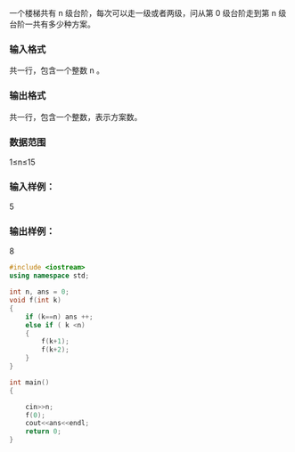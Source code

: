 一个楼梯共有 n
 级台阶，每次可以走一级或者两级，问从第 0
 级台阶走到第 n
 级台阶一共有多少种方案。

### 输入格式
共一行，包含一个整数 n
。

### 输出格式
共一行，包含一个整数，表示方案数。

### 数据范围
1≤n≤15
### 输入样例：
5
### 输出样例：
8

```c++
#include <iostream>
using namespace std;

int n, ans = 0;
void f(int k)
{
    if (k==n) ans ++;
    else if ( k <n)
    {
        f(k+1);
        f(k+2);
    }
}

int main()
{

    cin>>n;
    f(0);
    cout<<ans<<endl;
    return 0;
}
```

